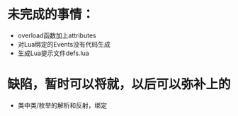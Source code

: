 # 未完成的事情：

* overload函数加上attributes
* 对Lua绑定的Events没有代码生成
* 生成Lua提示文件defs.lua

# 缺陷，暂时可以将就，以后可以弥补上的

* 类中类/枚举的解析和反射，绑定